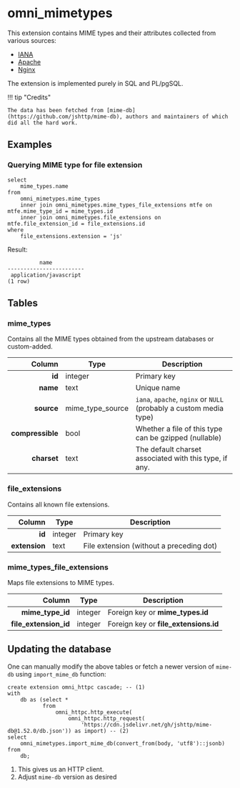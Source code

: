 # omni_mimetypes

This extension contains MIME types and their attributes collected from various sources:

* [IANA](https://www.iana.org/assignments/media-types/media-types.xhtml)
* [Apache](https://svn.apache.org/repos/asf/httpd/httpd/trunk/docs/conf/mime.types)
* [Nginx](https://hg.nginx.org/nginx/raw-file/default/conf/mime.types)

The extension is implemented purely in SQL and PL/pgSQL.

!!! tip "Credits"

    The data has been fetched from [mime-db](https://github.com/jshttp/mime-db), authors and maintainers of which did all the hard work.

## Examples

### Querying MIME type for file extension

```postgresql
select
    mime_types.name
from
    omni_mimetypes.mime_types
    inner join omni_mimetypes.mime_types_file_extensions mtfe on mtfe.mime_type_id = mime_types.id
    inner join omni_mimetypes.file_extensions on mtfe.file_extension_id = file_extensions.id
where
    file_extensions.extension = 'js'
```

Result:

```
          name          
------------------------
 application/javascript
(1 row)
```

## Tables

### mime_types

Contains all the MIME types obtained from the upstream databases or custom-added.

|           Column | Type             | Description                                                        |
|-----------------:|------------------|--------------------------------------------------------------------|
|           **id** | integer          | Primary key                                                        |
|         **name** | text             | Unique name                                                        |
|       **source** | mime_type_source | `iana`, `apache`, `nginx` or `NULL` (probably a custom media type) |
| **compressible** | bool             | Whether a file of this type can be gzipped (nullable)              |
|      **charset** | text             | The default charset associated with this type, if any.             |


### file_extensions

Contains all known file extensions.

|        Column | Type    | Description                              |
|--------------:|---------|------------------------------------------|
|        **id** | integer | Primary key                              |
| **extension** | text    | File extension (without a preceding dot) |

### mime_types_file_extensions

Maps file extensions to MIME types.

|                Column | Type    | Description                           |
|----------------------:|---------|---------------------------------------|
|      **mime_type_id** | integer | Foreign key or **mime_types.id**      |
| **file_extension_id** | integer | Foreign key or **file_extensions.id** |

## Updating the database

One can manually modify the above tables or fetch a newer version of `mime-db` using
`import_mime_db` function:

```postgresql
create extension omni_httpc cascade; -- (1)
with
    db as (select *
           from
               omni_httpc.http_execute(
                   omni_httpc.http_request(
                       'https://cdn.jsdelivr.net/gh/jshttp/mime-db@1.52.0/db.json')) as import) -- (2)
select
    omni_mimetypes.import_mime_db(convert_from(body, 'utf8')::jsonb)
from
    db;
```

1. This gives us an HTTP client.
2. Adjust `mime-db` version as desired